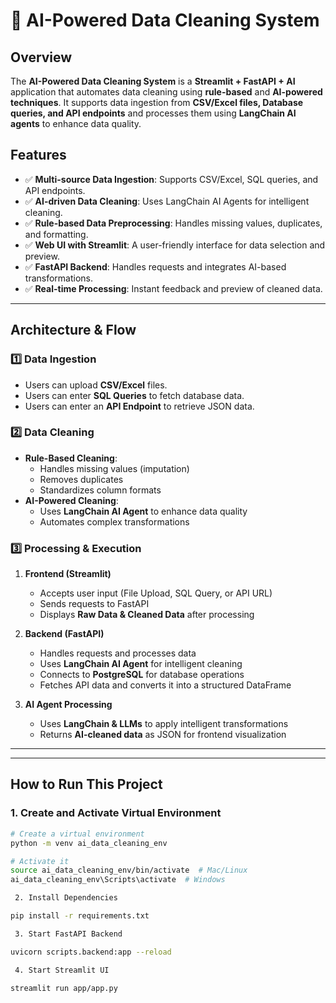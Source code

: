 # 🧹 AI-Powered Data Cleaning System

##  Overview
The **AI-Powered Data Cleaning System** is a **Streamlit + FastAPI + AI** application that automates data cleaning using **rule-based** and **AI-powered techniques**. It supports data ingestion from **CSV/Excel files, Database queries, and API endpoints** and processes them using **LangChain AI agents** to enhance data quality.

##  Features
- ✅ **Multi-source Data Ingestion**: Supports CSV/Excel, SQL queries, and API endpoints.
- ✅ **AI-driven Data Cleaning**: Uses LangChain AI Agents for intelligent cleaning.
- ✅ **Rule-based Data Preprocessing**: Handles missing values, duplicates, and formatting.
- ✅ **Web UI with Streamlit**: A user-friendly interface for data selection and preview.
- ✅ **FastAPI Backend**: Handles requests and integrates AI-based transformations.
- ✅ **Real-time Processing**: Instant feedback and preview of cleaned data.

---

##  Architecture & Flow
### **1️⃣ Data Ingestion**
- Users can upload **CSV/Excel** files.
- Users can enter **SQL Queries** to fetch database data.
- Users can enter an **API Endpoint** to retrieve JSON data.

### **2️⃣ Data Cleaning**
- **Rule-Based Cleaning**:
  - Handles missing values (imputation)
  - Removes duplicates
  - Standardizes column formats
- **AI-Powered Cleaning**:
  - Uses **LangChain AI Agent** to enhance data quality
  - Automates complex transformations

### **3️⃣ Processing & Execution**
1. **Frontend (Streamlit)**
   - Accepts user input (File Upload, SQL Query, or API URL)
   - Sends requests to FastAPI
   - Displays **Raw Data & Cleaned Data** after processing

2. **Backend (FastAPI)**
   - Handles requests and processes data
   - Uses **LangChain AI Agent** for intelligent cleaning
   - Connects to **PostgreSQL** for database operations
   - Fetches API data and converts it into a structured DataFrame

3. **AI Agent Processing**
   - Uses **LangChain & LLMs** to apply intelligent transformations
   - Returns **AI-cleaned data** as JSON for frontend visualization

---


---

##  How to Run This Project

###  1. Create and Activate Virtual Environment
```bash
# Create a virtual environment
python -m venv ai_data_cleaning_env

# Activate it
source ai_data_cleaning_env/bin/activate  # Mac/Linux
ai_data_cleaning_env\Scripts\activate  # Windows

 2. Install Dependencies

pip install -r requirements.txt

 3. Start FastAPI Backend

uvicorn scripts.backend:app --reload

 4. Start Streamlit UI

streamlit run app/app.py










